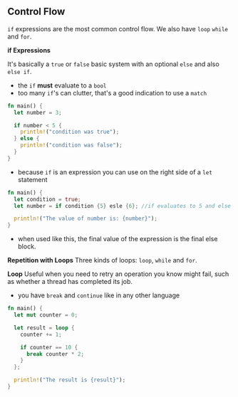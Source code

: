 ## Control Flow

`if` expressions are the most common control flow. We also have `loop` `while` and `for`.

**if Expressions**

It's basically a `true` or `false` basic system with an optional `else` and also `else if`.

- the `if` **must** evaluate to a `bool`
- too many `if`'s can clutter, that's a good indication to use a `match`

```rust
fn main() {
  let number = 3;

  if number < 5 {
    println!("condition was true");
  } else {
    println!("condition was false");
  }
}
```

- because `if` is an expression you can use on the right side of a `let` statement

```rust
fn main() {
  let condition = true;
  let number = if condition {5} esle {6}; //if evaluates to 5 and else evaluates to 6

  println!("The value of number is: {number}");
}
```

- when used like this, the final value of the expression is the final else block.

**Repetition with Loops**
Three kinds of loops: `loop`, `while` and `for`.

**Loop**
Useful when you need to retry an operation you know might fail, such as whether a thread has completed its job.

- you have `break` and `continue` like in any other language

```rust
fn main() {
  let mut counter = 0;

  let result = loop {
    counter += 1;

    if counter == 10 {
      break counter * 2;
    }
  };

  println!("The result is {result}");
}
```
